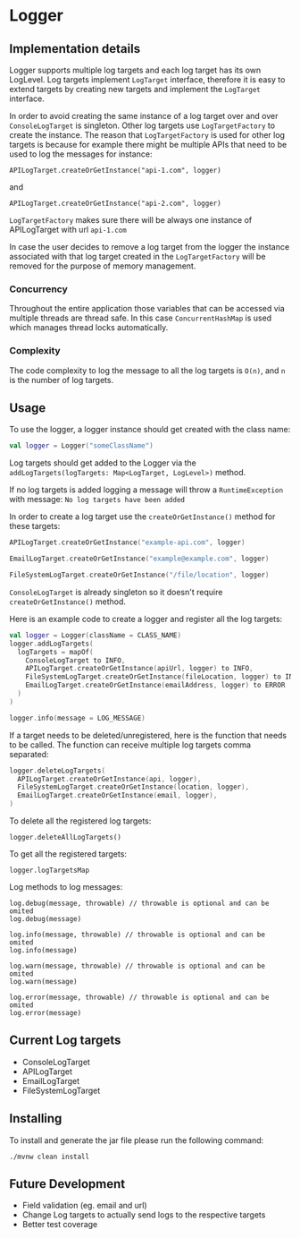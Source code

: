 # Logger

## Implementation details

Logger supports multiple log targets and each log target has its own LogLevel. Log targets implement `LogTarget` interface, therefore it is easy to extend targets by creating new targets and implement the `LogTarget` interface.

In order to avoid creating the same instance of a log target over and over `ConsoleLogTarget` is singleton. Other log targets use `LogTargetFactory` to create the instance.
The reason that `LogTargetFactory` is used for other log targets is because for example there might be multiple APIs that need to be used to log the messages for instance:
```
APILogTarget.createOrGetInstance("api-1.com", logger)
```
and
```
APILogTarget.createOrGetInstance("api-2.com", logger)
```
`LogTargetFactory` makes sure there will be always one instance of APILogTarget with url `api-1.com`

In case the user decides to remove a log target from the logger the instance associated with that log target created in the `LogTargetFactory` will be removed for the purpose of memory management.

### Concurrency

Throughout the entire application those variables that can be accessed via multiple threads are thread safe.
In this case `ConcurrentHashMap` is used which manages thread locks automatically.

### Complexity

The code complexity to log the message to all the log targets is `O(n)`, and `n` is the number of log targets.

## Usage

To use the logger, a logger instance should get created with the class name:

```kotlin
val logger = Logger("someClassName")
```

Log targets should get added to the Logger via the `addLogTargets(logTargets: Map<LogTarget, LogLevel>)` method.

If no log targets is added logging a message will throw a `RuntimeException` with message: `No log targets have been added`

In order to create a log target use the `createOrGetInstance()` method for these targets:

```kotlin
APILogTarget.createOrGetInstance("example-api.com", logger)

EmailLogTarget.createOrGetInstance("example@example.com", logger)

FileSystemLogTarget.createOrGetInstance("/file/location", logger)
```

`ConsoleLogTarget` is already singleton so it doesn't require `createOrGetInstance()` method.

Here is an example code to create a logger and register all the log targets:

```kotlin
val logger = Logger(className = CLASS_NAME)
logger.addLogTargets(
  logTargets = mapOf(
    ConsoleLogTarget to INFO,
    APILogTarget.createOrGetInstance(apiUrl, logger) to INFO,
    FileSystemLogTarget.createOrGetInstance(fileLocation, logger) to INFO,
    EmailLogTarget.createOrGetInstance(emailAddress, logger) to ERROR
  )
)

logger.info(message = LOG_MESSAGE)
```

If a target needs to be deleted/unregistered, here is the function that needs to be called. The function can receive multiple log targets comma separated:

```kotlin
logger.deleteLogTargets(
  APILogTarget.createOrGetInstance(api, logger),
  FileSystemLogTarget.createOrGetInstance(location, logger),
  EmailLogTarget.createOrGetInstance(email, logger),
)
```

To delete all the registered log targets:
```
logger.deleteAllLogTargets()
```

To get all the registered targets:

```
logger.logTargetsMap
```

Log methods to log messages:
```
log.debug(message, throwable) // throwable is optional and can be omited
log.debug(message)

log.info(message, throwable) // throwable is optional and can be omited
log.info(message)

log.warn(message, throwable) // throwable is optional and can be omited
log.warn(message)

log.error(message, throwable) // throwable is optional and can be omited
log.error(message)
```

## Current Log targets

- ConsoleLogTarget
- APILogTarget
- EmailLogTarget
- FileSystemLogTarget

## Installing

To install and generate the jar file please run the following command:

```
./mvnw clean install
```

## Future Development

- Field validation (eg. email and url)
- Change Log targets to actually send logs to the respective targets
- Better test coverage
